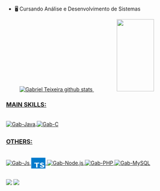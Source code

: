 - 🖥️ Cursando Análise e Desenvolvimento de Sistemas
<div align="center">
  <a href="https://github.com/Teixeira-G">
  <img width="51%" height="195px" src="https://github-readme-stats.vercel.app/api?username=Teixeira-G&show_icons=true&count_private=true&hide_border=true&title_color=40798c&icon_color=40798c&text_color=c9d1d9&bg_color=0d1117" alt="Gabriel Teixeira github stats" /> 
  <img width="45%" height="197px" src="https://github-readme-stats.vercel.app/api/top-langs/?username=Teixeira-G&layout=compact&hide_border=true&title_color=40798c&text_color=40798c&bg_color=0d1117" />
  </div>

### MAIN SKILLS:

<div style="display: inline_block"><br>
  <img align="center" alt="Gab-Java" height="50" width="50" src="https://cdn.jsdelivr.net/gh/devicons/devicon@latest/icons/java/java-original-wordmark.svg" />
  <img align="center" alt="Gab-C" height="55" width="50" src="https://cdn.jsdelivr.net/gh/devicons/devicon@latest/icons/c/c-original.svg" />          
</div>

##

### OTHERS:
<div style="display: inline_block"><br>
  <img align="center" alt="Gab-Js" height="30" width="40" src="https://cdn.jsdelivr.net/gh/devicons/devicon@latest/icons/javascript/javascript-original.svg" />
  <img align="center" alt="Gab-Ts" height="30" width="40" src="https://raw.githubusercontent.com/devicons/devicon/master/icons/typescript/typescript-plain.svg">
  <img align="center" alt="Gab-Node.js" heiht="80" width="70" src="https://cdn.jsdelivr.net/gh/devicons/devicon/icons/nodejs/nodejs-original-wordmark.svg" />
  <img align="center" alt="Gab-PHP" heiht="50" width="55" src="https://cdn.jsdelivr.net/gh/devicons/devicon@latest/icons/php/php-original.svg" />
  <img align="center" alt="Gab-MySQL" heiht="50" width="55" src="https://cdn.jsdelivr.net/gh/devicons/devicon@latest/icons/mysql/mysql-original-wordmark.svg" />
          
</div>
  
  ##
  
<div>
  <a href="https://www.linkedin.com/in/gabriel-teixeira-8659251b7/" target="_blank"><img src="https://img.shields.io/badge/LinkedIn-0077B5?style=for-the-badge&logo=linkedin&logoColor=white" target="_blank"></a> 
  <a href = "mailto:gabriel.txr00@gmail.com"><img src="https://img.shields.io/badge/-Gmail-%23333?style=for-the-badge&logo=gmail&logoColor=white" target="_blank"></a>
</div>
